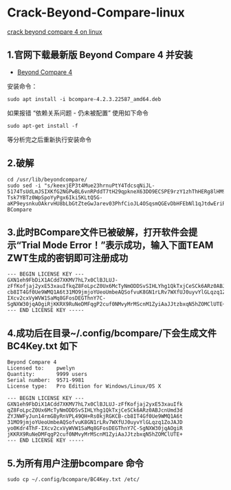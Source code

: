 # Crack-Beyond-Compare-linux
[crack beyond compare 4 on linux](https://github.com/jyma1991/Crack-Beyond-Compare-linux.git)

## 1.官网下载最新版 Beyond Compare 4 并安装
* [Beyond Compare 4](http://www.scootersoftware.com/download.php)

安装命令：
```vim 
sudo apt install -i bcompare-4.2.3.22587_amd64.deb
```
如果报错 “依赖关系问题 - 仍未被配置” 使用如下命令

```vim
sudo apt-get install -f
```
等分析完之后重新执行安装命令


## 2.破解

```vim
cd /usr/lib/beyondcompare/
sudo sed -i "s/keexjEP3t4Mue23hrnuPtY4TdcsqNiJL-5174TsUdLmJSIXKfG2NGPwBL6vnRPddT7tH29qpkneX63DO9ECSPE9rzY1zhThHERg8lHM9IBFT+rVuiY823aQJuqzxCKIE1bcDqM4wgW01FH6oCBP1G4ub01xmb4BGSUG6ZrjxWHJyNLyIlGvOhoY2HAYzEtzYGwxFZn2JZ66o4RONkXjX0DF9EzsdUef3UAS+JQ+fCYReLawdjEe6tXCv88GKaaPKWxCeaUL9PejICQgRQOLGOZtZQkLgAelrOtehxz5ANOOqCaJgy2mJLQVLM5SJ9Dli909c5ybvEhVmIC0dc9dWH+/N9KmiLVlKMU7RJqnE+WXEEPI1SgglmfmLc1yVH7dqBb9ehOoKG9UE+HAE1YvH1XX2XVGeEqYUY-Tsk7YBTz0WpSpoYyPgx6Iki5KLtQ5G-aKP9eysnkuOAkrvHU8bLbGtZteGwJarev03PhfCioJL4OSqsmQGEvDbHFEbNl1qJtdwEriR+VNZts9vNNLk7UGfeNwIiqpxjk4Mn09nmSd8FhM4ifvcaIbNCRoMPGl6KU12iseSe+w+1kFsLhX+OhQM8WXcWV10cGqBzQE9OqOLUcg9n0krrR3KrohstS9smTwEx9olyLYppvC0p5i7dAx2deWvM1ZxKNs0BvcXGukR+/g" BCompare
```

## 3.此时BCompare文件已被破解，打开软件会提示“Trial Mode Error！”表示成功，输入下面TEAM ZWT生成的密钥即可注册成功

```nohighlight
--- BEGIN LICENSE KEY ---
GXN1eh9FbDiX1ACdd7XKMV7hL7x0ClBJLUJ-zFfKofjaj2yxE53xauIfkqZ8FoLpcZ0Ux6McTyNmODDSvSIHLYhg1QkTxjCeSCk6ARz0ABJcnUmd3dZYJNWFyJun14rmGByRnVPL49QH+Rs0kjRGKCB-cb8IT4Gf0Ue9WMQ1A6t31MO9jmjoYUeoUmbeAQSofvuK8GN1rLRv7WXfUJ0uyvYlGLqzq1ZoJAJDyo0Kdr4ThF-IXcv2cxVyWVW1SaMq8GFosDEGThnY7C-SgNXW30jqAOgiRjKKRX9RuNeDMFqgP2cuf0NMvyMrMScnM1ZyiAaJJtzbxqN5hZOMClUTE+++
--- END LICENSE KEY -----
```

## 4.成功后在目录~/.config/bcompare/下会生成文件BC4Key.txt 如下

```nohighlight
Beyond Compare 4
Licensed to:    pwelyn
Quantity:       9999 users
Serial number:  9571-9981
License type:   Pro Edition for Windows/Linux/OS X

--- BEGIN LICENSE KEY ---
GXN1eh9FbDiX1ACdd7XKMV7hL7x0ClBJLUJ-zFfKofjaj2yxE53xauIfk
qZ8FoLpcZ0Ux6McTyNmODDSvSIHLYhg1QkTxjCeSCk6ARz0ABJcnUmd3d
ZYJNWFyJun14rmGByRnVPL49QH+Rs0kjRGKCB-cb8IT4Gf0Ue9WMQ1A6t
31MO9jmjoYUeoUmbeAQSofvuK8GN1rLRv7WXfUJ0uyvYlGLqzq1ZoJAJD
yo0Kdr4ThF-IXcv2cxVyWVW1SaMq8GFosDEGThnY7C-SgNXW30jqAOgiR
jKKRX9RuNeDMFqgP2cuf0NMvyMrMScnM1ZyiAaJJtzbxqN5hZOMClUTE+
--- END LICENSE KEY -----
```

## 5.为所有用户注册bcompare 命令
```vim
sudo cp ~/.config/bcompare/BC4Key.txt /etc/
```
